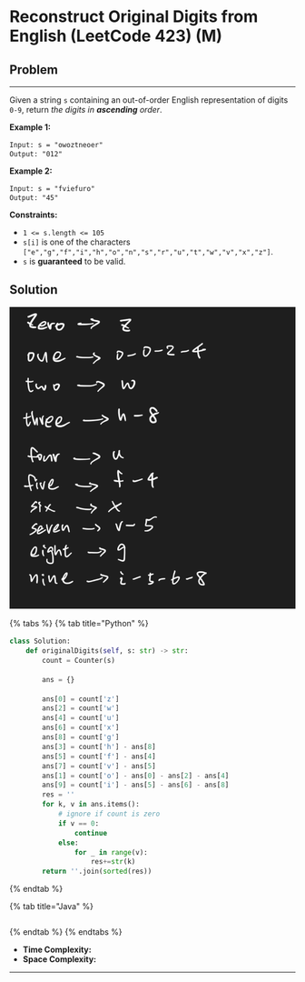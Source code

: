 # Reconstruct Original Digits from English (LeetCode 423) (M)

## Problem

****

Given a string `s` containing an out-of-order English representation of digits `0-9`, return _the digits in **ascending** order_.

&#x20;

**Example 1:**

```
Input: s = "owoztneoer"
Output: "012"
```

**Example 2:**

```
Input: s = "fviefuro"
Output: "45"
```

&#x20;

**Constraints:**

* `1 <= s.length <= 105`
* `s[i]` is one of the characters `["e","g","f","i","h","o","n","s","r","u","t","w","v","x","z"]`.
* `s` is **guaranteed** to be valid.



## Solution&#x20;

![](<../../.gitbook/assets/Screen Shot 2021-11-29 at 12.00.12 PM.png>)

{% tabs %}
{% tab title="Python" %}
```python
class Solution:
    def originalDigits(self, s: str) -> str:
        count = Counter(s)
        
        ans = {}
        
        ans[0] = count['z']
        ans[2] = count['w']
        ans[4] = count['u']
        ans[6] = count['x']
        ans[8] = count['g']
        ans[3] = count['h'] - ans[8]
        ans[5] = count['f'] - ans[4]
        ans[7] = count['v'] - ans[5]
        ans[1] = count['o'] - ans[0] - ans[2] - ans[4]
        ans[9] = count['i'] - ans[5] - ans[6] - ans[8]
        res = ''
        for k, v in ans.items():
            # ignore if count is zero
            if v == 0:
                continue
            else:
                for _ in range(v):
                    res+=str(k)
        return ''.join(sorted(res))
```
{% endtab %}

{% tab title="Java" %}
```java
```
{% endtab %}
{% endtabs %}

* **Time Complexity:**
* **Space Complexity:**

****
